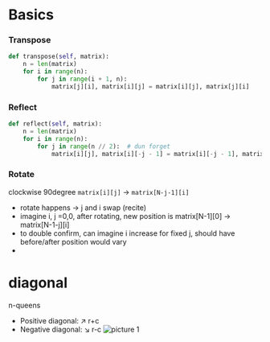 # Basics
### Transpose

```python
def transpose(self, matrix):
    n = len(matrix)
    for i in range(n):
        for j in range(i + 1, n):
            matrix[j][i], matrix[i][j] = matrix[i][j], matrix[j][i]
```

### Reflect
```python
def reflect(self, matrix):
    n = len(matrix)
    for i in range(n):
        for j in range(n // 2):  # dun forget
            matrix[i][j], matrix[i][-j - 1] = matrix[i][-j - 1], matrix[i][j]
```

### Rotate
clockwise 90degree
`matrix[i][j]` -> `matrix[N-j-1][i]`
- rotate happens -> j and i swap (recite)
- imagine i, j =0,0, after rotating, new position is matrix[N-1][0] -> matrix[N-1-j][i]
 - to double confirm, can imagine i increase for fixed j, should have before/after position would vary
- 


# diagonal
n-queens
- Positive diagonal: ↗️ r+c
- Negative diagonal: ↘️ r-c
![picture 1](images/de88ec5a0c58a3fa978b697b67347bd6fe64b0ee3f6e9b79459fad88ff1ae4a9.png)  
